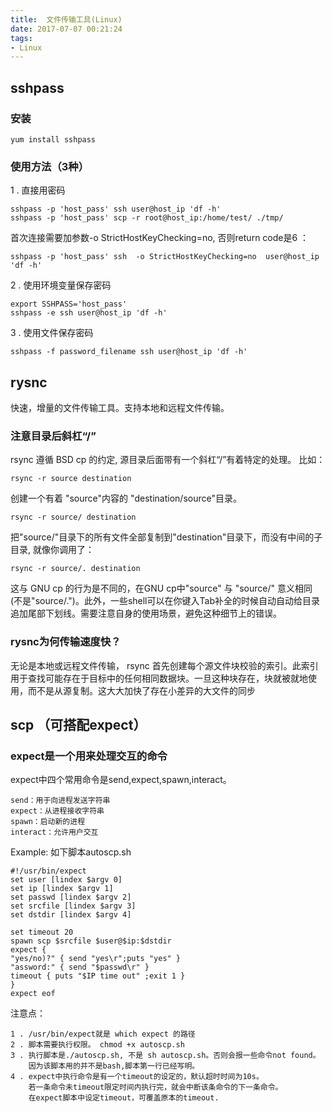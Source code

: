 ```yaml
---
title:  文件传输工具(Linux)
date: 2017-07-07 00:21:24
tags:
- Linux
---
```


## sshpass

### 安装

```shell
yum install sshpass
```

### 使用方法（3种）

1 . 直接用密码

```shell
sshpass -p 'host_pass' ssh user@host_ip 'df -h'
sshpass -p 'host_pass' scp -r root@host_ip:/home/test/ ./tmp/
```

首次连接需要加参数-o StrictHostKeyChecking=no, 否则return code是6 ：

```shell
sshpass -p 'host_pass' ssh  -o StrictHostKeyChecking=no  user@host_ip 'df -h'
```

2 . 使用环境变量保存密码

```shell
export SSHPASS='host_pass'
sshpass -e ssh user@host_ip 'df -h'
```

3 . 使用文件保存密码

```shell
sshpass -f password_filename ssh user@host_ip 'df -h'
```

## rysnc

快速，增量的文件传输工具。支持本地和远程文件传输。

### 注意目录后斜杠“/”

rsync 遵循 BSD cp 的约定, 源目录后面带有一个斜杠“/”有着特定的处理。
比如：

```shell
rsync -r source destination
```

创建一个有着 "source"内容的 "destination/source"目录。

```shell
rsync -r source/ destination
```

把"source/"目录下的所有文件全部复制到"destination"目录下，而没有中间的子目录, 就像你调用了：

```shell
rsync -r source/. destination
```

这与 GNU cp 的行为是不同的，在GNU cp中"source" 与 "source/" 意义相同 (不是"source/.")。此外，一些shell可以在你键入Tab补全的时候自动自动给目录追加尾部下划线。需要注意自身的使用场景，避免这种细节上的错误。

### rysnc为何传输速度快？

无论是本地或远程文件传输， rsync 首先创建每个源文件块校验的索引。此索引用于查找可能存在于目标中的任何相同数据块。一旦这种块存在，块就被就地使用，而不是从源复制。这大大加快了存在小差异的大文件的同步

## scp （可搭配expect）

### expect是一个用来处理交互的命令

expect中四个常用命令是send,expect,spawn,interact。

```text
send：用于向进程发送字符串
expect：从进程接收字符串
spawn：启动新的进程
interact：允许用户交互
```

Example: 如下脚本autoscp.sh

```shell
#!/usr/bin/expect
set user [lindex $argv 0]
set ip [lindex $argv 1]
set passwd [lindex $argv 2]
set srcfile [lindex $argv 3]
set dstdir [lindex $argv 4]

set timeout 20
spawn scp $srcfile $user@$ip:$dstdir
expect {
"yes/no)?" { send "yes\r";puts "yes" }
"assword:" { send "$passwd\r" }
timeout { puts "$IP time out" ;exit 1 }
}
expect eof
```

注意点：

```text
1 . /usr/bin/expect就是 which expect 的路径
2 . 脚本需要执行权限。 chmod +x autoscp.sh
3 . 执行脚本是./autoscp.sh, 不是 sh autoscp.sh。否则会报一些命令not found。
    因为该脚本用的并不是bash,脚本第一行已经写明。
4 . expect中执行命令是有一个timeout的设定的，默认超时时间为10s。
    若一条命令未timeout限定时间内执行完，就会中断该条命令的下一条命令。
    在expect脚本中设定timeout，可覆盖原本的timeout.
```
